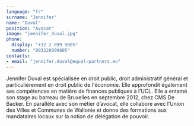 ```yaml
---
language: "fr"
surname: "Jennifer"
name: "Duval"
position: "Avocat"
image: "jennifer_duval.jpg"
phone:
  display: "+32 2 899 9805"
  number: "003228999805"
contacts:
- email: "jennifer.duval@equal-partners.eu"
---
```

Jennifer Duval est spécialisée en droit public, droit administratif général et particulièrement en droit public de l'économie. Elle approfondit également ses compétences en matière de finances publiques à l’UCL. Elle a entamé son stage au barreau de Bruxelles en septembre 2012, chez CMS De Backer. En parallèle avec son métier d’avocat, elle collabore  avec l’Union des Villes et Communes de Wallonie et donne des formations aux mandataires locaux sur la notion de délégation de pouvoir.